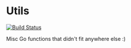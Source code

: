 Utils
=====

[![Build Status](https://travis-ci.org/alexaandru/utils.png?branch=master)](https://travis-ci.org/alexaandru/utils)

Misc Go functions that didn't fit anywhere else :)
